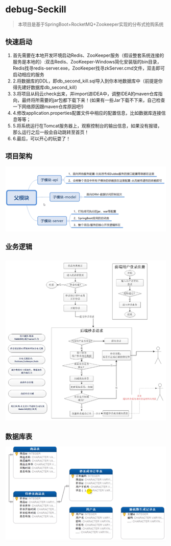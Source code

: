 # debug-Seckill

> 本项目是基于SpringBoot+RocketMQ+Zookeeper实现的分布式抢购系统

## 快速启动

1. 首先需要在本地开发环境启动Redis、ZooKeeper服务（假设整套系统连接的服务是本地的）:双击Redis、ZooKeeper-Windows简化安装版的bin目录，Redis找寻redis-server.exe，ZooKeeper找寻zkServer.cmd文件，双击即可启动相应的服务
2. 2.将数据库的DDL，即db_second_kill.sql导入到你本地数据库中（前提是你得先建好数据库db_second_kill）
3. 3.将项目从码云check出来，并import进IDEA中，调整IDEA的maven仓库指向，最终将所需要的jar包都下载下来！(如果有一些Jar下载不下来，自己检查一下网络原因跟maven仓库原因吧!)
4. 4.修改application.properties配置文件中相应的配置信息，比如数据库连接信息等等；
5. 5.将系统运行在Tomcat服务器上，观察控制台的输出信息，如果没有报错，那么运行之后一般会自动跳转至首页！
6. 6.最后，可以开心的玩耍了！

## 项目架构

![image.png](./assets/1646497231188-image.png)

## 业务逻辑

## ![image.png](./assets/image.png)

## 数据库表

![image.png](./assets/1646497269289-image.png)
